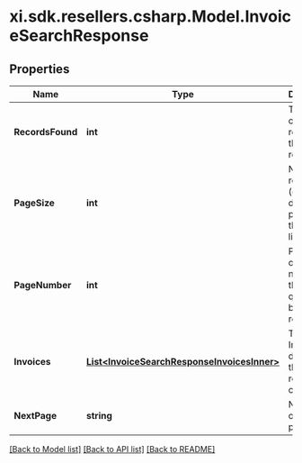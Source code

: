 # xi.sdk.resellers.csharp.Model.InvoiceSearchResponse

## Properties

Name | Type | Description | Notes
------------ | ------------- | ------------- | -------------
**RecordsFound** | **int** | Total count of quotes retrieved in the request response. | [optional] 
**PageSize** | **int** | Number of records (quotes) displayed per page in the quote list. | [optional] 
**PageNumber** | **int** | Page index or page number for the list of quotes being returned. | [optional] 
**Invoices** | [**List&lt;InvoiceSearchResponseInvoicesInner&gt;**](InvoiceSearchResponseInvoicesInner.md) | The Invoices details for the requested criteria. | [optional] 
**NextPage** | **string** | Next page of the pagination. | [optional] 

[[Back to Model list]](../README.md#documentation-for-models) [[Back to API list]](../README.md#documentation-for-api-endpoints) [[Back to README]](../README.md)

